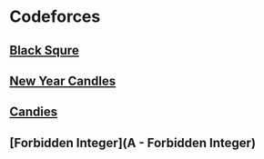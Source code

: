 # Codeforces
## [Black Squre](https://codeforces.com/problemset/problem/431/A)
## [New Year Candles](https://codeforces.com/contest/379/problem/A)
## [Candies](https://codeforces.com/contest/1343/problem/A)
## [Forbidden Integer](A - Forbidden Integer)
